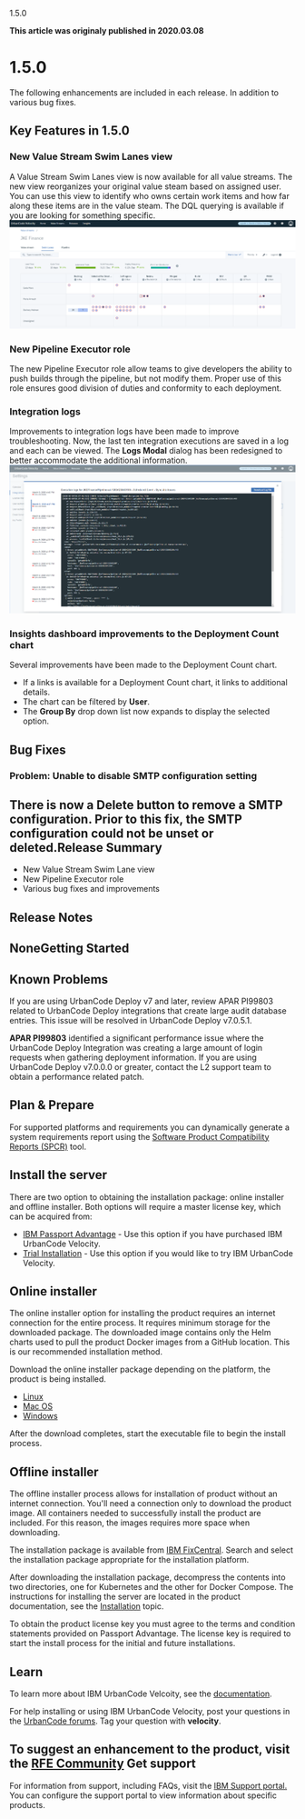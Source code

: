 





1.5.0

**This article was originaly published in 2020.03.08**


1.5.0
=====




The following enhancements are included in each release. In addition to various bug fixes.

Key Features in 1.5.0
---------------------



### New Value Stream Swim Lanes view


A Value Stream Swim Lanes view is now available for all value streams. The new view reorganizes your original value steam based on assigned user. You can use this view to identify who owns certain work items and how far along these items are in the value steam. The DQL querying is available if you are looking for something specific.
[![Swim Lanes Sample Picture](swim-lanes-pic.png)](swim-lanes-pic.png)
### New Pipeline Executor role


The new Pipeline Executor role allow teams to give developers the ability to push builds through the pipeline, but not modify them. Proper use of this role ensures good division of duties and conformity to each deployment.

### Integration logs


Improvements to integration logs have been made to improve troubleshooting. Now, the last ten integration executions are saved in a log and each can be viewed. The **Logs Modal** dialog has been redesigned to better accommodate the additional information.
[![Execution Logs Picture](execution-logs-pic.png)](execution-logs-pic.png)
### Insights dashboard improvements to the Deployment Count chart


Several improvements have been made to the Deployment Count chart.
* If a links is available for a Deployment Count chart, it links to additional details.
* The chart can be filtered by **User**.
* The **Group By** drop down list now expands to display the selected option.


Bug Fixes
---------


### Problem: Unable to disable SMTP configuration setting


There is now a **Delete** button to remove a SMTP configuration. Prior to this fix, the SMTP configuration could not be unset or deleted.Release Summary
---------------

  
* New Value Stream Swim Lane view
* New Pipeline Executor role
* Various bug fixes and improvements

Release Notes
-------------

  
NoneGetting Started
---------------

  
Known Problems
--------------


If you are using UrbanCode Deploy v7 and later, review APAR PI99803 related to UrbanCode Deploy integrations that create large audit database entries. This issue will be resolved in UrbanCode Deploy v7.0.5.1.

**APAR PI99803** identified a significant performance issue where the UrbanCode Deploy Integration was creating a large amount of login requests when gathering deployment information. If you are using UrbanCode Deploy v7.0.0.0 or greater, contact the L2 support team to obtain a performance related patch.

Plan & Prepare
--------------


For supported platforms and requirements you can dynamically generate a system requirements report using the [Software Product Compatibility Reports (SPCR)](https://www.ibm.com/software/reports/compatibility/clarity/index.html) tool.

Install the server
------------------



There are two option to obtaining the installation package: online installer and offline installer. Both options will require a master license key, which can be acquired from: 
* [IBM Passport Advantage](https://www.ibm.com/software/passportadvantage/) - Use this option if you have purchased IBM UrbanCode Velocity.
* [Trial Installation](https://www.uc-velocity.com/) - Use this option if you would like to try IBM UrbanCode Velocity.


Online installer
----------------



The online installer option for installing the product requires an internet connection for the entire process. It requires minimum storage for the downloaded package. The downloaded image contains only the Helm charts used to pull the product Docker images from a GitHub location. This is our recommended installation method.

Download the online installer package depending on the platform, the product is being installed. 
* [Linux](https://www.urbancode.com/uc-downloads/Velocity/latest/velocity-ibm-install-latest-linux)
* [Mac OS](https://www.urbancode.com/uc-downloads/Velocity/latest/velocity-ibm-install-latest-macos)
* [Windows](https://www.urbancode.com/uc-downloads/Velocity/latest/velocity-ibm-install-latest-win.exe)



After the download completes, start the executable file to begin the install process.

Offline installer
-----------------



The offline installer process allows for installation of product without an internet connection. You'll need a connection only to download the product image. All containers needed to successfully install the product are included. For this reason, the images requires more space when downloading.

The installation package is available from [IBM FixCentral](https://www-945.ibm.com/support/fixcentral/swg/selectFixes?parent=ibm%7ERational&product=ibm/Rational/IBM+UrbanCode+Velocity&release=All&platform=All&function=all). Search and select the installation package appropriate for the installation platform. 

After downloading the installation package, decompress the contents into two directories, one for Kubernetes and the other for Docker Compose. The instructions for installing the server are located in the product documentation, see the [Installation](https://www.ibm.com/support/knowledgecenter/SSCKX6_1.5.x/com.ibm.uvelocity.doc/topics/c_install_se_roadmap.html) topic. 

To obtain the product license key you must agree to the terms and condition statements provided on Passport Advantage. The license key is required to start the install process for the initial and future installations.

Learn
-----


To learn more about IBM UrbanCode Velcoity, see the [documentation](http://www-01.ibm.com/support/knowledgecenter/SSCKX6_1.5.x).

For help installing or using IBM UrbanCode Velocity, post your questions in the [UrbanCode forums](https://developer.ibm.com/answers/topics/velocity.html). Tag your question with **velocity**. 

To suggest an enhancement to the product, visit the [RFE Community](http://www.ibm.com/developerworks/rfe/execute?use_case=submitRfe)
Get support
-----------



For information from support, including FAQs, visit the [IBM Support portal.](https://www.ibm.com/support/home) You can configure the support portal to view information about specific products.









